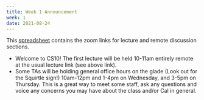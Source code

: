 ```yaml
---
title: Week 1 Announcement
week: 1
date: 2021-08-24
---
```


This [spreadsheet](https://docs.google.com/spreadsheets/d/1AOTqtiqEgyYB3w33_C-WA9fn8hcIw4H9ENL2htZMyGA/edit?usp=sharing) contains the zoom links for lecture and remote discussion sections.
<ul>
<li>Welcome to CS10! The first lecture will be held 10-11am entirely remote at the usual lecture link (see above link). </li>
<li>Some TAs will be holding general office hours on the glade (Look out for the Squirtle sign!) 10am-12pm and 1-4pm on Wednesday, and 3-5pm on Thursday. This is a great way to meet some staff, ask any questions and voice any concerns you may have about the class and/or Cal in general. </li>
</ul>
